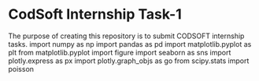 # CodSoft Internship Task-1
The purpose of creating this repository is to submit CODSOFT internship tasks.
import numpy as np 
import pandas as pd 
import matplotlib.pyplot as plt
from matplotlib.pyplot import figure
import seaborn as sns
import plotly.express as px
import plotly.graph_objs as go
from scipy.stats import poisson

